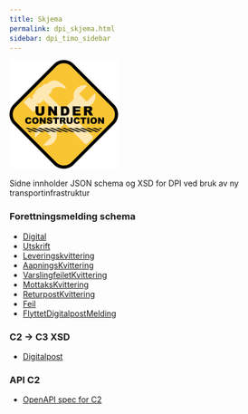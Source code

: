 ```yaml
---
title: Skjema  
permalink: dpi_skjema.html
sidebar: dpi_timo_sidebar
---
```


![](/images/dpi/underarbeide.png)

Sidne innholder JSON schema og XSD for DPI ved bruk av ny transportinfrastruktur

### Forettningsmelding schema
- [Digital](schemas/dpi/innbyggerpost_dpi_digital_1_0.schema.json)
- [Utskrift](schemas/dpi/innbyggerpost_dpi_utskrift_1_0.schema.json)
- [Leveringskvittering](schemas/dpi/innbyggerpost_dpi_leveringskvittering_1_0.schema.json)
- [AapningsKvittering](schemas/dpi/innbyggerpost_dpi_aapningskvittering_1_0.schema.json)
- [VarslingfeiletKvittering](schemas/dpi/innbyggerpost_dpi_varslingfeiletkvittering_1_0.schema.json)
- [MottaksKvittering](schemas/dpi/innbyggerpost_dpi_mottakskvittering_1_0.schema.json)
- [ReturpostKvittering](schemas/dpi/innbyggerpost_dpi_returpostkvittering_1_0.schema.json)
- [Feil](schemas/dpi/innbyggerpost_dpi_feil_1_0.schema.json)
- [FlyttetDigitalpostMelding](schemas/dpi/innbyggerpost_dpi_flyttet_1_0.schema.json)

### C2 -> C3 XSD
 - [Digitalpost](xsd/digitalpost.xsd)

### API C2
 - [OpenAPI spec for C2](resources/begrep/sikkerDigitalPost/nyinf/api/openapi_spec.html)
 